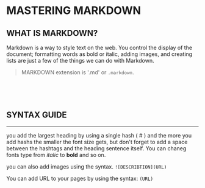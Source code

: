 # MASTERING MARKDOWN 
## WHAT IS MARKDOWN?
Markdown is a way to style text on the web. You control the display of the document; formatting words as bold or italic, adding images, and creating lists are just a few of the things we can do with Markdown.

> MARKDOWN extension is  '.md' or `.markdown`.

<p>&nbsp;</p>
<p>&nbsp;</p>

## SYNTAX GUIDE
---
you add the largest heading by using a single hash ( # ) and the more you add hashs the smaller the font size gets, but don't forget to add a space between the hashtags and the heading sentence itself. You can chaneg fonts type from *italic* to **bold** and so on.

you can also add images using the syntax.
`![DESCRIBTION](URL)`

You can add URL to your pages by using the syntax:
`(URL)`

